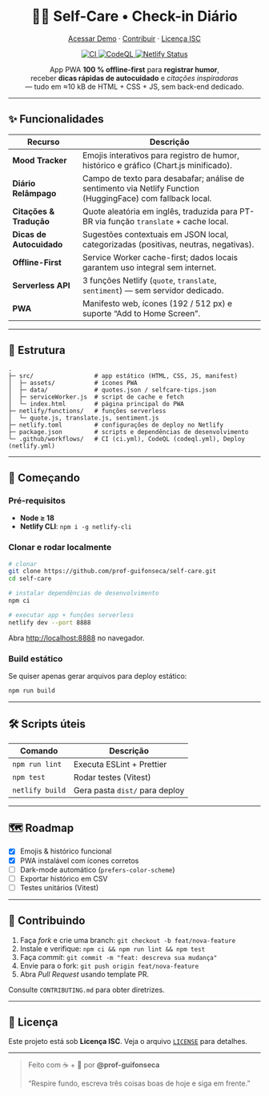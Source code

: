 <!--
README – Self-Care PWA
Última revisão: 27 abr 2025
-->

<h1 align="center">🧘‍♂️ Self-Care • Check-in Diário</h1>

<p align="center">
  <a href="https://selfcare-checkin.netlify.app" target="_blank">Acessar Demo</a> ·
  <a href="#contribuindo">Contribuir</a> ·
  <a href="LICENSE">Licença ISC</a>
</p>

<p align="center">
  <a href="https://github.com/prof-guifonseca/self-care/actions/workflows/ci.yml">
    <img alt="CI" src="https://github.com/prof-guifonseca/self-care/actions/workflows/ci.yml/badge.svg">
  </a>
  <a href="https://github.com/prof-guifonseca/self-care/actions/workflows/codeql.yml">
    <img alt="CodeQL" src="https://github.com/prof-guifonseca/self-care/actions/workflows/codeql.yml/badge.svg">
  </a>
  <a href="https://app.netlify.com/sites/selfcare-checkin/deploys">
    <img alt="Netlify Status" src="https://api.netlify.com/api/v1/badges/f38e7b8a-fdae-4b63-9b34-de0dc0b7a68d/deploy-status">
  </a>
</p>

<p align="center">
  App PWA <strong>100 % offline-first</strong> para <strong>registrar humor</strong>,<br/>
  receber <strong>dicas rápidas de autocuidado</strong> e <cite>citações inspiradoras</cite><br/>
  — tudo em ≈10 kB de HTML + CSS + JS, sem back-end dedicado.
</p>

---

## ✨ Funcionalidades

| Recurso               | Descrição                                                                                          |
|-----------------------|----------------------------------------------------------------------------------------------------|
| **Mood Tracker**      | Emojis interativos para registro de humor, histórico e gráfico (Chart.js minificado).              |
| **Diário Relâmpago**  | Campo de texto para desabafar; análise de sentimento via Netlify Function (HuggingFace) com fallback local. |
| **Citações & Tradução**| Quote aleatória em inglês, traduzida para PT-BR via função `translate` + cache local.              |
| **Dicas de Autocuidado** | Sugestões contextuais em JSON local, categorizadas (positivas, neutras, negativas).             |
| **Offline-First**     | Service Worker cache-first; dados locais garantem uso integral sem internet.                       |
| **Serverless API**    | 3 funções Netlify (`quote`, `translate`, `sentiment`) — sem servidor dedicado.                     |
| **PWA**               | Manifesto web, ícones (192 / 512 px) e suporte “Add to Home Screen”.                                |

---

## 📂 Estrutura

```
.
├─ src/                 # app estático (HTML, CSS, JS, manifest)
│  ├─ assets/           # ícones PWA
│  ├─ data/             # quotes.json / selfcare-tips.json
│  ├─ serviceWorker.js  # script de cache e fetch
│  └─ index.html        # página principal do PWA
├─ netlify/functions/   # funções serverless
│  └─ quote.js, translate.js, sentiment.js
├─ netlify.toml         # configurações de deploy no Netlify
├─ package.json         # scripts e dependências de desenvolvimento
└─ .github/workflows/   # CI (ci.yml), CodeQL (codeql.yml), Deploy (netlify.yml)
```

---

## 🚀 Começando

### Pré-requisitos

* **Node ≥ 18**
* **Netlify CLI**: `npm i -g netlify-cli`

### Clonar e rodar localmente

```bash
# clonar
git clone https://github.com/prof-guifonseca/self-care.git
cd self-care

# instalar dependências de desenvolvimento
npm ci

# executar app + funções serverless
netlify dev --port 8888
```

Abra <http://localhost:8888> no navegador.

### Build estático

Se quiser apenas gerar arquivos para deploy estático:
```bash
npm run build
```

---

## 🛠️ Scripts úteis

| Comando           | Descrição                              |
|-------------------|----------------------------------------|
| `npm run lint`    | Executa ESLint + Prettier              |
| `npm test`        | Rodar testes (Vitest)                  |
| `netlify build`   | Gera pasta `dist/` para deploy         |

---

## 🗺️ Roadmap

- [x] Emojis & histórico funcional            
- [x] PWA instalável com ícones corretos      
- [ ] Dark-mode automático (`prefers-color-scheme`)  
- [ ] Exportar histórico em CSV                
- [ ] Testes unitários (Vitest)                

---

## 🤝 Contribuindo

1. Faça *fork* e crie uma branch: `git checkout -b feat/nova-feature`
2. Instale e verifique: `npm ci && npm run lint && npm test`
3. Faça *commit*: `git commit -m "feat: descreva sua mudança"`
4. Envie para o fork: `git push origin feat/nova-feature`
5. Abra *Pull Request* usando template PR.

Consulte `CONTRIBUTING.md` para obter diretrizes.

---

## 📝 Licença

Este projeto está sob **Licença ISC**. Veja o arquivo [`LICENSE`](LICENSE) para detalhes.

---

> Feito com ☕ + 💙 por **@prof-guifonseca**
> 
> “Respire fundo, escreva três coisas boas de hoje e siga em frente.”
